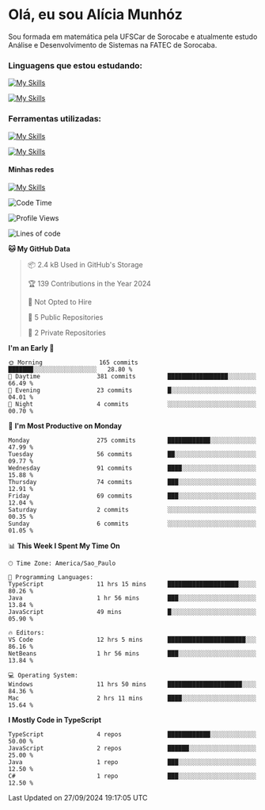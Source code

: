 # Olá, eu sou Alícia Munhóz

<p>Sou formada em matemática pela UFSCar de Sorocabe e atualmente estudo Análise e Desenvolvimento de Sistemas na FATEC de Sorocaba.</p>

### Linguagens que estou estudando:

[![My Skills](https://skillicons.dev/icons?i=js,ts,html,css)](https://skillicons.dev)


[![My Skills](https://skillicons.dev/icons?i=nodejs,java,py,latex)](https://skillicons.dev)

### Ferramentas utilizadas:

[![My Skills](https://skillicons.dev/icons?i=vscode,discord,figma,git)](https://skillicons.dev)

[![My Skills](https://skillicons.dev/icons?i=github,gmail,mongodb,sublime)](https://skillicons.dev)

#### Minhas redes
[![My Skills](https://skillicons.dev/icons?i=linkedin)](https://www.linkedin.com/in/aliciamunhozfrancodecamargo/)

<!--START_SECTION:waka-->
![Code Time](http://img.shields.io/badge/Code%20Time-73%20hrs%207%20mins-blue)

![Profile Views](http://img.shields.io/badge/Profile%20Views-4-blue)

![Lines of code](https://img.shields.io/badge/From%20Hello%20World%20I%27ve%20Written-852.7%20thousand%20lines%20of%20code-blue)

**🐱 My GitHub Data** 

> 📦 2.4 kB Used in GitHub's Storage 
 > 
> 🏆 139 Contributions in the Year 2024
 > 
> 🚫 Not Opted to Hire
 > 
> 📜 5 Public Repositories 
 > 
> 🔑 2 Private Repositories 
 > 
**I'm an Early 🐤** 

```text
🌞 Morning                165 commits         ███████░░░░░░░░░░░░░░░░░░   28.80 % 
🌆 Daytime                381 commits         █████████████████░░░░░░░░   66.49 % 
🌃 Evening                23 commits          █░░░░░░░░░░░░░░░░░░░░░░░░   04.01 % 
🌙 Night                  4 commits           ░░░░░░░░░░░░░░░░░░░░░░░░░   00.70 % 
```
📅 **I'm Most Productive on Monday** 

```text
Monday                   275 commits         ████████████░░░░░░░░░░░░░   47.99 % 
Tuesday                  56 commits          ██░░░░░░░░░░░░░░░░░░░░░░░   09.77 % 
Wednesday                91 commits          ████░░░░░░░░░░░░░░░░░░░░░   15.88 % 
Thursday                 74 commits          ███░░░░░░░░░░░░░░░░░░░░░░   12.91 % 
Friday                   69 commits          ███░░░░░░░░░░░░░░░░░░░░░░   12.04 % 
Saturday                 2 commits           ░░░░░░░░░░░░░░░░░░░░░░░░░   00.35 % 
Sunday                   6 commits           ░░░░░░░░░░░░░░░░░░░░░░░░░   01.05 % 
```


📊 **This Week I Spent My Time On** 

```text
🕑︎ Time Zone: America/Sao_Paulo

💬 Programming Languages: 
TypeScript               11 hrs 15 mins      ████████████████████░░░░░   80.26 % 
Java                     1 hr 56 mins        ███░░░░░░░░░░░░░░░░░░░░░░   13.84 % 
JavaScript               49 mins             █░░░░░░░░░░░░░░░░░░░░░░░░   05.90 % 

🔥 Editors: 
VS Code                  12 hrs 5 mins       ██████████████████████░░░   86.16 % 
NetBeans                 1 hr 56 mins        ███░░░░░░░░░░░░░░░░░░░░░░   13.84 % 

💻 Operating System: 
Windows                  11 hrs 50 mins      █████████████████████░░░░   84.36 % 
Mac                      2 hrs 11 mins       ████░░░░░░░░░░░░░░░░░░░░░   15.64 % 
```

**I Mostly Code in TypeScript** 

```text
TypeScript               4 repos             ████████████░░░░░░░░░░░░░   50.00 % 
JavaScript               2 repos             ██████░░░░░░░░░░░░░░░░░░░   25.00 % 
Java                     1 repo              ███░░░░░░░░░░░░░░░░░░░░░░   12.50 % 
C#                       1 repo              ███░░░░░░░░░░░░░░░░░░░░░░   12.50 % 
```




 Last Updated on 27/09/2024 19:17:05 UTC
<!--END_SECTION:waka-->
